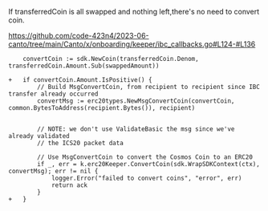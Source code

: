 If transferredCoin is all swapped and nothing left,there's no need to convert coin.

https://github.com/code-423n4/2023-06-canto/tree/main/Canto/x/onboarding/keeper/ibc_callbacks.go#L124-#L136
```
	convertCoin := sdk.NewCoin(transferredCoin.Denom, transferredCoin.Amount.Sub(swappedAmount))

+	if convertCoin.Amount.IsPositive() {
		// Build MsgConvertCoin, from recipient to recipient since IBC transfer already occurred
		convertMsg := erc20types.NewMsgConvertCoin(convertCoin, common.BytesToAddress(recipient.Bytes()), recipient)


		// NOTE: we don't use ValidateBasic the msg since we've already validated
		// the ICS20 packet data

		// Use MsgConvertCoin to convert the Cosmos Coin to an ERC20
		if _, err = k.erc20Keeper.ConvertCoin(sdk.WrapSDKContext(ctx), convertMsg); err != nil {
			logger.Error("failed to convert coins", "error", err)
			return ack
		}
+	}
```